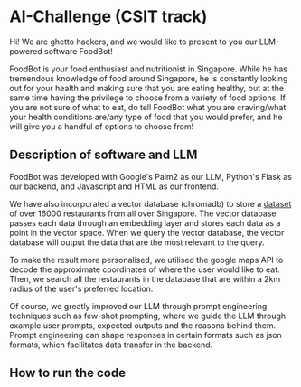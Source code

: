 # AI-Challenge (CSIT track)

Hi! We are ghetto hackers, and we would like to present to you our LLM-powered software FoodBot!

FoodBot is your food enthusiast and nutritionist in Singapore. While he has tremendous knowledge of food around Singapore, he is constantly looking out for your health and making sure that you are eating healthy, but at the same time having the privilege to choose from a variety of food options. If you are not sure of what to eat, do tell FoodBot what you are craving/what your health conditions are/any type of food that you would prefer, and he will give you a handful of options to choose from!

## Description of software and LLM

FoodBot was developed with Google's Palm2 as our LLM, Python's Flask as our backend, and Javascript and HTML as our frontend. 

We have also incorporated a vector database (chromadb) to store a [dataset](https://www.kaggle.com/datasets/polartech/16000-grab-restaurants-in-singapore/discussion) of over 16000 restaurants from all over Singapore. The vector database passes each data through an embedding layer and stores each data as a point in the vector space. When we query the vector database, the vector database will output the data that are the most relevant to the query.

To make the result more personalised, we utilised the google maps API to decode the approximate coordinates of where the user would like to eat. Then, we search all the restaurants in the database that are within a 2km radius of the user's preferred location.

Of course, we greatly improved our LLM through prompt engineering techniques such as few-shot prompting, where we guide the LLM through example user prompts, expected outputs and the reasons behind them. Prompt engineering can shape responses in certain formats such as json formats, which facilitates data transfer in the backend.

## How to run the code
